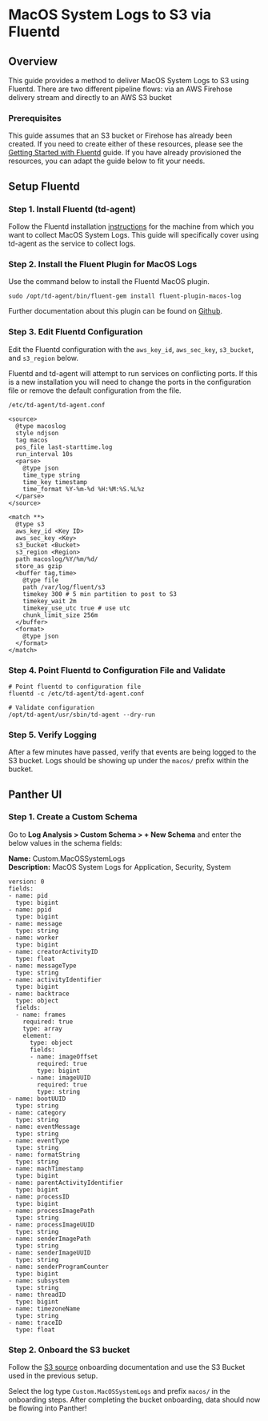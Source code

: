 # MacOS System Logs to S3 via Fluentd

## Overview

This guide provides a method to deliver MacOS System Logs to S3 using Fluentd. There are two different pipeline flows: via an AWS Firehose delivery stream and directly to an AWS S3 bucket

### Prerequisites

This guide assumes that an S3 bucket or Firehose has already been created. If you need to create either of these resources, please see the [Getting Started with Fluentd](resource-guide.md) guide. If you have already provisioned the resources, you can adapt the guide below to fit your needs.

## Setup Fluentd

### Step 1. Install Fluentd \(td-agent\)

Follow the Fluentd installation [instructions](https://docs.fluentd.org/installation/install-by-dmg) for the machine from which you want to collect MacOS System Logs. This guide will specifically cover using td-agent as the service to collect logs.

### Step 2. Install the Fluent Plugin for MacOS Logs

Use the command below to install the Fluentd MacOS  plugin.

```text
sudo /opt/td-agent/bin/fluent-gem install fluent-plugin-macos-log
```

Further documentation about this plugin can be found on [Github](https://github.com/loggly/fluent-plugin-macos-log).

### Step 3. Edit Fluentd Configuration

Edit the Fluentd configuration with the `aws_key_id`, `aws_sec_key`, `s3_bucket`, and `s3_region` below.

Fluentd and td-agent will attempt to run services on conflicting ports. If this is a new installation you will need to change the ports in the configuration file or remove the default configuration from the file.

```text
/etc/td-agent/td-agent.conf
```

```text
<source>
  @type macoslog
  style ndjson
  tag macos
  pos_file last-starttime.log
  run_interval 10s
  <parse>
    @type json
    time_type string
    time_key timestamp
    time_format %Y-%m-%d %H:%M:%S.%L%z
  </parse>
</source>

<match **>
  @type s3
  aws_key_id <Key ID>
  aws_sec_key <Key>
  s3_bucket <Bucket>
  s3_region <Region>
  path macoslog/%Y/%m/%d/
  store_as gzip
  <buffer tag,time>
    @type file
    path /var/log/fluent/s3
    timekey 300 # 5 min partition to post to S3
    timekey_wait 2m
    timekey_use_utc true # use utc
    chunk_limit_size 256m
  </buffer>
  <format>
    @type json
  </format>
</match>
```

### Step 4. Point Fluentd to Configuration File and Validate

```text
# Point fluentd to configuration file
fluentd -c /etc/td-agent/td-agent.conf

# Validate configuration
/opt/td-agent/usr/sbin/td-agent --dry-run
```

### Step 5. Verify Logging

After a few minutes have passed, verify that events are being logged to the S3 bucket. Logs should be showing up under the `macos/` prefix within the bucket.

## Panther UI

### Step 1. Create a Custom Schema

Go to **Log Analysis &gt; Custom Schema &gt; + New Schema** and enter the below values in the schema fields:

**Name:** Custom.MacOSSystemLogs  
**Description:** MacOS System Logs for Application, Security, System

```text
version: 0
fields:
- name: pid
  type: bigint
- name: ppid
  type: bigint
- name: message
  type: string
- name: worker
  type: bigint
- name: creatorActivityID
  type: float
- name: messageType
  type: string
- name: activityIdentifier
  type: bigint
- name: backtrace
  type: object
  fields:
  - name: frames
    required: true
    type: array
    element:
      type: object
      fields:
      - name: imageOffset
        required: true
        type: bigint
      - name: imageUUID
        required: true
        type: string
- name: bootUUID
  type: string
- name: category
  type: string
- name: eventMessage
  type: string
- name: eventType
  type: string
- name: formatString
  type: string
- name: machTimestamp
  type: bigint
- name: parentActivityIdentifier
  type: bigint
- name: processID
  type: bigint
- name: processImagePath
  type: string
- name: processImageUUID
  type: string
- name: senderImagePath
  type: string
- name: senderImageUUID
  type: string
- name: senderProgramCounter
  type: bigint
- name: subsystem
  type: string
- name: threadID
  type: bigint
- name: timezoneName
  type: string
- name: traceID
  type: float
```

### Step 2. Onboard the S3 bucket <a id="Step-2.-Onboard-the-S3-bucket"></a>

Follow the [S3 source](../../data-onboarding/data-transports/s3.md) onboarding documentation and use the S3 Bucket used in the previous setup.

Select the log type `Custom.MacOSSystemLogs` and prefix `macos/` in the onboarding steps. After completing the bucket onboarding, data should now be flowing into Panther!



